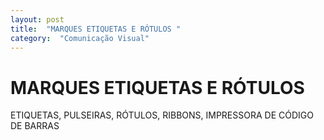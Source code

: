 ```yaml
---
layout: post
title:  "MARQUES ETIQUETAS E RÓTULOS "
category:  "Comunicação Visual"
---
```


# MARQUES ETIQUETAS E RÓTULOS 

ETIQUETAS, PULSEIRAS, RÓTULOS, RIBBONS, IMPRESSORA DE CÓDIGO DE BARRAS
